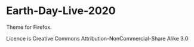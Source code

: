 # Earth-Day-Live-2020

Theme for Firefox.

Licence is Creative Commons Attribution-NonCommercial-Share Alike 3.0
